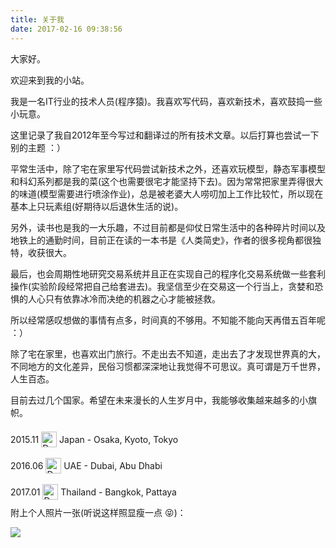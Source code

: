 ```yaml
---
title: 关于我
date: 2017-02-16 09:38:56
---
```


大家好。

欢迎来到我的小站。

我是一名IT行业的技术人员(程序猿)。我喜欢写代码，喜欢新技术，喜欢鼓捣一些小玩意。

这里记录了我自2012年至今写过和翻译过的所有技术文章。以后打算也尝试一下别的主题 ：）

平常生活中，除了宅在家里写代码尝试新技术之外，还喜欢玩模型，静态军事模型和科幻系列都是我的菜(这个也需要很宅才能坚持下去)。因为常常把家里弄得很大的味道(模型需要进行喷涂作业)，总是被老婆大人唠叨加上工作比较忙，所以现在基本上只玩素组(好期待以后退休生活的说)。

另外，读书也是我的一大乐趣，不过目前都是仰仗日常生活中的各种碎片时间以及地铁上的通勤时间，目前正在读的一本书是《人类简史》，作者的很多视角都很独特，收获很大。

最后，也会周期性地研究交易系统并且正在实现自己的程序化交易系统做一些套利操作(实验阶段经常把自己给套进去)。我坚信至少在交易这一个行当上，贪婪和恐惧的人心只有依靠冰冷而决绝的机器之心才能被拯救。

所以经常感叹想做的事情有点多，时间真的不够用。不知能不能向天再借五百年呢 ：）

除了宅在家里，也喜欢出门旅行。不走出去不知道，走出去了才发现世界真的大，不同地方的文化差异，民俗习惯都深深地让我觉得不可思议。真可谓是万千世界，人生百态。

目前去过几个国家。希望在未来漫长的人生岁月中，我能够收集越来越多的小旗帜。

2015.11 <img src="https://cdn2.iconfinder.com/data/icons/world-flag-icons/128/Flag_of_Japan.png" alt="Drawing" style="width: 25px; position: relative; top: 7px"/> Japan - Osaka, Kyoto, Tokyo

2016.06 <img src="https://cdn2.iconfinder.com/data/icons/world-flag-icons/128/Flag_of_United_Arab_Emirates.png" alt="Drawing" style="width: 25px; position: relative; top: 7px"/> UAE - Dubai, Abu Dhabi

2017.01 <img src="https://cdn2.iconfinder.com/data/icons/world-flag-icons/128/Flag_of_Thailand.png" alt="Drawing" style="width: 25px; position: relative; top: 7px"/> Thailand - Bangkok, Pattaya

附上个人照片一张(听说这样照显瘦一点 😝)：

![](http://o6rdpbay0.bkt.clouddn.com/uae.jpg)